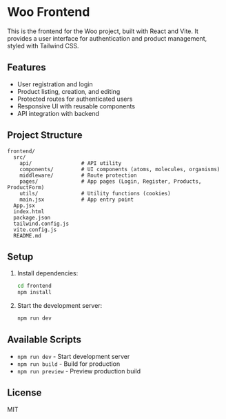 # Woo Frontend

This is the frontend for the Woo project, built with React and Vite. It provides a user interface for authentication and product management, styled with Tailwind CSS.

## Features
- User registration and login
- Product listing, creation, and editing
- Protected routes for authenticated users
- Responsive UI with reusable components
- API integration with backend

## Project Structure
```
frontend/
  src/
    api/                # API utility
    components/         # UI components (atoms, molecules, organisms)
    middleware/         # Route protection
    pages/              # App pages (Login, Register, Products, ProductForm)
    utils/              # Utility functions (cookies)
    main.jsx            # App entry point
  App.jsx
  index.html
  package.json
  tailwind.config.js
  vite.config.js
  README.md
```

## Setup
1. Install dependencies:
   ```bash
   cd frontend
   npm install
   ```
2. Start the development server:
   ```bash
   npm run dev
   ```

## Available Scripts
- `npm run dev` - Start development server
- `npm run build` - Build for production
- `npm run preview` - Preview production build

## License
MIT
